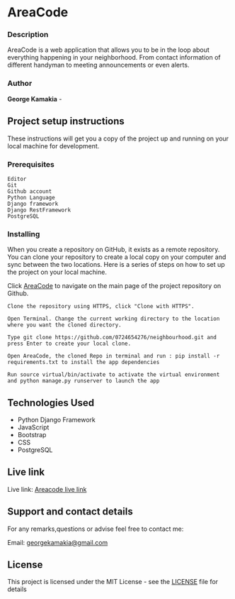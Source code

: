 # AreaCode


### Description

AreaCode is a web application that allows you to be in the loop about everything happening in your neighborhood. From contact information of different handyman to meeting announcements or even alerts.
### Author

**George Kamakia** - 


## Project setup instructions

These instructions will get you a copy of the project up and running on your local machine for development.

### Prerequisites

```
Editor
Git
Github account
Python Language
Django framework
Django RestFramework
PostgreSQL
```

### Installing

When you create a repository on GitHub, it exists as a remote repository. You can clone your repository to create a local copy on your computer and sync between the two locations. Here is a series of steps on how to set up the project on your local machine.

Click [AreaCode](https://areacode255.herokuapp.com//) to navigate on the main page of the project repository on Github.

```
Clone the repository using HTTPS, click "Clone with HTTPS".
```

```
Open Terminal. Change the current working directory to the location where you want the cloned directory.
```

```
Type git clone https://github.com/0724654276/neighbourhood.git and press Enter to create your local clone.

```

```
Open AreaCode, the cloned Repo in terminal and run : pip install -r requirements.txt to install the app dependencies

```

```
Run source virtual/bin/activate to activate the virtual environment and python manage.py runserver to launch the app

```

## Technologies Used
- Python Django Framework
- JavaScript
- Bootstrap
- CSS
- PostgreSQL

## Live link

Live link: [Areacode live link](https://areacode255.herokuapp.com/)

## Support and contact details

For any remarks,questions or advise feel free to contact me:

Email: [georgekamakia@gmail.com ]()

## License

This project is licensed under the MIT License - see the [LICENSE](LICENSE) file for details